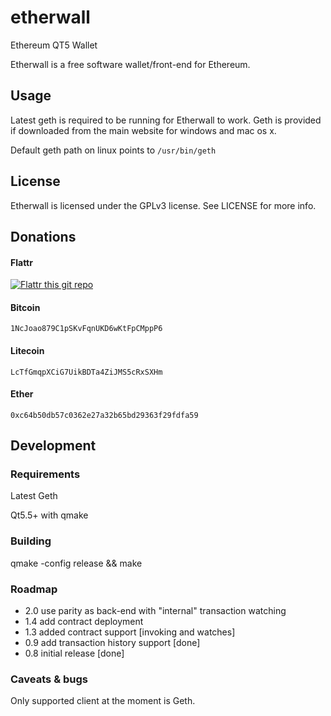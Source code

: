 # etherwall

Ethereum QT5 Wallet

Etherwall is a free software wallet/front-end for Ethereum.

## Usage

Latest geth is required to be running for Etherwall to work. Geth is provided if downloaded from the main website for windows and mac os x.

Default geth path on linux points to `/usr/bin/geth`

## License

Etherwall is licensed under the GPLv3 license. See LICENSE for more info.

## Donations

#### Flattr
[![Flattr this git repo](http://api.flattr.com/button/flattr-badge-large.png)](https://flattr.com/submit/auto?user_id=Almindor&url=https://github.com/almindor/etherwall&title=Etherwall&language=&tags=github&category=software)

#### Bitcoin
`1NcJoao879C1pSKvFqnUKD6wKtFpCMppP6`

#### Litecoin
`LcTfGmqpXCiG7UikBDTa4ZiJMS5cRxSXHm`

#### Ether
`0xc64b50db57c0362e27a32b65bd29363f29fdfa59`

## Development

### Requirements

Latest Geth

Qt5.5+ with qmake

### Building

qmake -config release && make

### Roadmap

- 2.0 use parity as back-end with "internal" transaction watching
- 1.4 add contract deployment
- 1.3 added contract support [invoking and watches]
- 0.9 add transaction history support [done]
- 0.8 initial release [done]

### Caveats & bugs

Only supported client at the moment is Geth.
